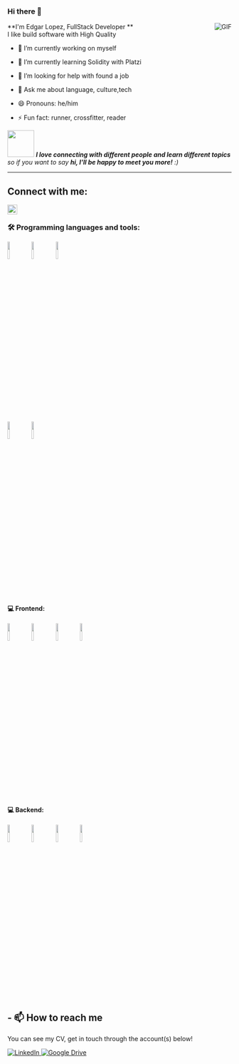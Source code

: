 ### Hi there 👋


**I'm Edgar Lopez, FullStack Developer ** 
  <img align="right" alt="GIF" src="https://i.pinimg.com/originals/e4/26/70/e426702edf874b181aced1e2fa5c6cde.gif" />
  <br> I like build software with High Quality </br>

- 🔭 I’m currently working on myself
- 🌱 I’m currently learning Solidity with Platzi
- 🤔 I’m looking for help with found a job
- 💬 Ask me about language, culture,tech
 
- 😄 Pronouns: he/him
- ⚡ Fun fact: runner, crossfitter, reader

<img src="https://media.giphy.com/media/LnQjpWaON8nhr21vNW/giphy.gif" width="60"> <em><b>I love connecting with different people and learn different topics</b> so if you want to say <b>hi, I'll be happy to meet you more!</b> :)</em>

---
 ## Connect with me:
<img align="left" alt="edgarlopez241 | Instagram" width="22px" src="https://cdn.jsdelivr.net/npm/simple-icons@v3/icons/instagram.svg" />


<br/>


### 🛠️ Programming languages and tools: 

<code><img width="10%" src="https://www.vectorlogo.zone/logos/mysql/mysql-ar21.svg"></code>
<code><img width="10%" src="https://www.vectorlogo.zone/logos/mongodb/mongodb-ar21.svg"></code>
<code><img width="10%" src="https://www.vectorlogo.zone/logos/hibernate/hibernate-ar21.svg"></code>

<code><img width="10%" src="https://www.vectorlogo.zone/logos/postgresql/postgresql-ar21.svg"></code>
<code><img width="10%" src="https://www.vectorlogo.zone/logos/docker/docker-ar21.svg"></code>
#### :computer: Frontend: 
<code><img width="10%" src="https://www.vectorlogo.zone/logos/reactjs/reactjs-ar21.svg"></code>
<code><img width="10%" src="https://www.vectorlogo.zone/logos/w3_css/w3_css-ar21.svg"></code>
<code><img width="10%" src="https://www.vectorlogo.zone/logos/tailwindcss/tailwindcss-ar21.svg"></code>
<code><img width="10%" src="https://www.vectorlogo.zone/logos/springio/springio-ar21.svg"></code>

#### :computer: Backend: 
<code><img width="10%" src="https://www.vectorlogo.zone/logos/java/java-ar21.svg"></code>
<code><img width="10%" src="https://www.vectorlogo.zone/logos/nodejs/nodejs-ar21.svg"></code>
<code><img width="10%" src="https://www.vectorlogo.zone/logos/expressjs/expressjs-ar21.svg"></code>
<code><img width="10%" src="https://www.vectorlogo.zone/logos/redis/redis-ar21.svg"></code>


## - 📫 How to reach me

You can see my CV, get in touch through the account(s) below!
<div align="left">
<a href="https://www.linkedin.com/in/edgarlopez241/" target="_blank"><img src="https://img.shields.io/badge/LinkedIn-%230077B5.svg?&style=flat-square&logo=linkedin&logoColor=white" alt="LinkedIn">
<a href="https://drive.google.com/drive/folders/10uNi1Ts-iGYXOXhnlTD0csYxSVGF9ytl?usp=sharing" target="_blank"><img src="https://img.shields.io/badge/-google%20drive-brightgreen" alt="Google Drive"> 


